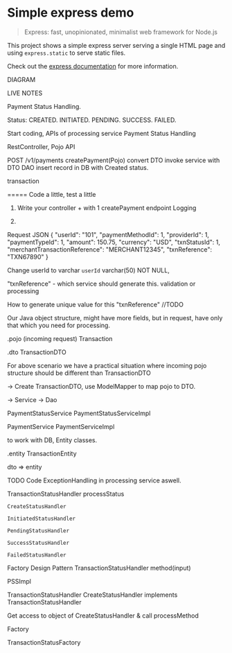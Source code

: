# Simple express demo

> Express: fast, unopinionated, minimalist web framework for Node.js

This project shows a simple express server serving a single HTML page and using `express.static` to serve static files.

Check out the [express documentation](https://expressjs.com/) for more information.


DIAGRAM

LIVE NOTES

Payment Status Handling.

Status:
CREATED. INITIATED. PENDING. SUCCESS. FAILED.


Start coding, 
APIs of processing service
Payment Status Handling


RestController, 
Pojo
API 

POST /v1/payments
createPayment(Pojo)
	convert DTO
	invoke service with DTO
	DAO insert record in DB with Created status.
	



transaction

=====
Code a little, test a little

1. Write your controller + with 1 createPayment endpoint
	Logging

2. 

Request JSON
{
    "userId": "101",
    "paymentMethodId": 1,
    "providerId": 1,
    "paymentTypeId": 1,
    "amount": 150.75,
    "currency": "USD",
    "txnStatusId": 1,
    "merchantTransactionReference": "MERCHANT12345",
    "txnReference": "TXN67890"
}


Change userId to varchar
`userId` varchar(50) NOT NULL,


"txnReference" - which service should generate this.
	validation or processing

How to generate unique value for this "txnReference"
	//TODO


Our Java object structure, might have more fields, but in request, have only that which you need for processing.


.pojo (incoming request)
Transaction

.dto
TransactionDTO


For above scenario we have a practical situation where incoming pojo structure should be different than TransactionDTO



-> Create TransactionDTO, use ModelMapper to map pojo to DTO.


-> Service
-> Dao


PaymentStatusService
PaymentStatusServiceImpl


PaymentService
PaymentServiceImpl




to work with DB, Entity classes.


.entity
TransactionEntity

dto => entity



TODO
Code ExceptionHandling in processing service aswell.



TransactionStatusHandler
	processStatus

	CreateStatusHandler
		
	InitiatedStatusHandler

	PendingStatusHandler
	
	SuccessStatusHandler
	
	FailedStatusHandler

Factory Design Pattern
	TransactionStatusHandler method(input)



PSSImpl


TransactionStatusHandler
CreateStatusHandler implements TransactionStatusHandler

Get access to object of CreateStatusHandler & call processMethod

Factory


TransactionStatusFactory	
